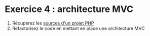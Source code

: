 # Exercice 4 : architecture MVC

1. Récupérez les [sources d'un projet PHP](./ressources/ex4.zip)
2. Refactorisez le code en mettant en place une architecture MVC